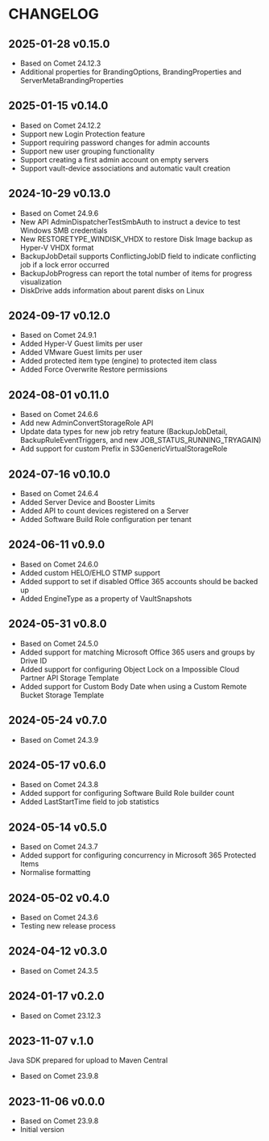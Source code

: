 # CHANGELOG

## 2025-01-28 v0.15.0

- Based on Comet 24.12.3
- Additional properties for BrandingOptions, BrandingProperties and ServerMetaBrandingProperties

## 2025-01-15 v0.14.0

- Based on Comet 24.12.2
- Support new Login Protection feature
- Support requiring password changes for admin accounts
- Support new user grouping functionality
- Support creating a first admin account on empty servers
- Support vault-device associations and automatic vault creation

## 2024-10-29 v0.13.0

- Based on Comet 24.9.6
- New API AdminDispatcherTestSmbAuth to instruct a device to test Windows SMB credentials
- New RESTORETYPE_WINDISK_VHDX to restore Disk Image backup as Hyper-V VHDX format
- BackupJobDetail supports ConflictingJobID field to indicate conflicting job if a lock error occurred
- BackupJobProgress can report the total number of items for progress visualization
- DiskDrive adds information about parent disks on Linux

## 2024-09-17 v0.12.0

- Based on Comet 24.9.1
- Added Hyper-V Guest limits per user
- Added VMware Guest limits per user
- Added protected item type (engine) to protected item class
- Added Force Overwrite Restore permissions

## 2024-08-01 v0.11.0

- Based on Comet 24.6.6
- Add new AdminConvertStorageRole API
- Update data types for new job retry feature (BackupJobDetail, BackupRuleEventTriggers, and new JOB_STATUS_RUNNING_TRYAGAIN)
- Add support for custom Prefix in S3GenericVirtualStorageRole

## 2024-07-16 v0.10.0

- Based on Comet 24.6.4
- Added Server Device and Booster Limits
- Added API to count devices registered on a Server
- Added Software Build Role configuration per tenant

## 2024-06-11 v0.9.0

- Based on Comet 24.6.0
- Added custom HELO/EHLO STMP support
- Added support to set if disabled Office 365 accounts should be backed up
- Added EngineType as a property of VaultSnapshots

## 2024-05-31 v0.8.0

- Based on Comet 24.5.0
- Added support for matching Microsoft Office 365 users and groups by Drive ID
- Added support for configuring Object Lock on a Impossible Cloud Partner API Storage Template
- Added support for Custom Body Date when using a Custom Remote Bucket Storage Template

## 2024-05-24 v0.7.0

- Based on Comet 24.3.9

## 2024-05-17 v0.6.0

- Based on Comet 24.3.8
- Added support for configuring Software Build Role builder count
- Added LastStartTime field to job statistics

## 2024-05-14 v0.5.0

- Based on Comet 24.3.7
- Added support for configuring concurrency in Microsoft 365 Protected Items
- Normalise formatting

## 2024-05-02 v0.4.0

- Based on Comet 24.3.6
- Testing new release process

## 2024-04-12 v0.3.0

- Based on Comet 24.3.5

## 2024-01-17 v0.2.0

- Based on Comet 23.12.3

## 2023-11-07 v.1.0

Java SDK prepared for upload to Maven Central
- Based on Comet 23.9.8

## 2023-11-06 v0.0.0

- Based on Comet 23.9.8
- Initial version

